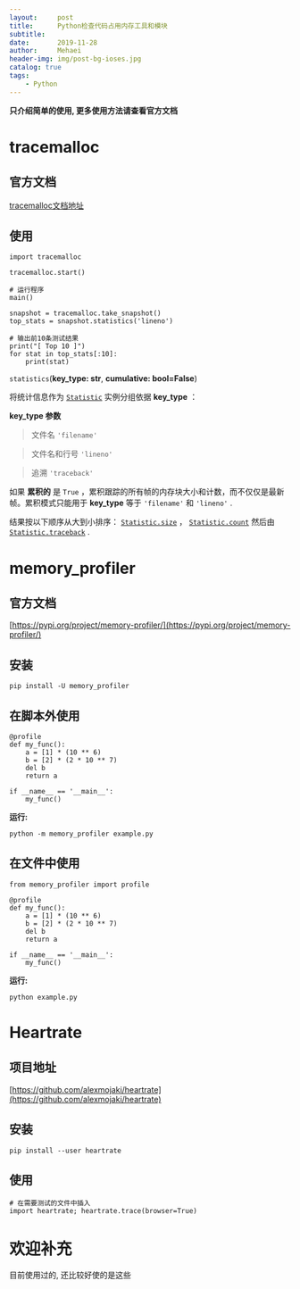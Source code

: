 ```yaml
---
layout:     post
title:      Python检查代码占用内存工具和模块
subtitle:   
date:       2019-11-28
author:     Mehaei
header-img: img/post-bg-ioses.jpg
catalog: true
tags:
    - Python
---
```

**只介绍简单的使用, 更多使用方法请查看官方文档**

# tracemalloc

## 官方文档

[tracemalloc文档地址](https://www.osgeo.cn/cpython/library/tracemalloc.html) 

## 使用

```
import tracemalloc

tracemalloc.start()

# 运行程序
main()

snapshot = tracemalloc.take_snapshot()
top_stats = snapshot.statistics('lineno')

# 输出前10条测试结果
print("[ Top 10 ]")
for stat in top_stats[:10]:
    print(stat)
```

`statistics`(**key_type: str**, **cumulative: bool=False**)

将统计信息作为 [`Statistic`](https://www.osgeo.cn/cpython/library/tracemalloc.html#tracemalloc.Statistic) 实例分组依据 **key_type** ：

**key_type 参数**

> 文件名 `'filename'`

> 文件名和行号 `'lineno'`

> 追溯 `'traceback'`

如果 **累积的** 是 `True` ，累积跟踪的所有帧的内存块大小和计数，而不仅仅是最新帧。累积模式只能用于 **key_type** 等于 `'filename'` 和 `'lineno'` .

结果按以下顺序从大到小排序： [`Statistic.size`](https://www.osgeo.cn/cpython/library/tracemalloc.html#tracemalloc.Statistic.size) ， [`Statistic.count`](https://www.osgeo.cn/cpython/library/tracemalloc.html#tracemalloc.Statistic.count) 然后由 [`Statistic.traceback`](https://www.osgeo.cn/cpython/library/tracemalloc.html#tracemalloc.Statistic.traceback) .

# memory_profiler

## 官方文档

[https://pypi.org/project/memory-profiler/](https://pypi.org/project/memory-profiler/)

## 安装

```
pip install -U memory_profiler
```

## 在脚本外使用

```
@profile
def my_func():
    a = [1] * (10 ** 6)
    b = [2] * (2 * 10 ** 7)
    del b
    return a

if __name__ == '__main__':
    my_func()
```

**运行:**

```
python -m memory_profiler example.py
```

## 在文件中使用

```
from memory_profiler import profile

@profile
def my_func():
    a = [1] * (10 ** 6)
    b = [2] * (2 * 10 ** 7)
    del b
    return a

if __name__ == '__main__':
    my_func()
```

**运行:**

```
python example.py
```

# Heartrate

## 项目地址

[https://github.com/alexmojaki/heartrate](https://github.com/alexmojaki/heartrate)

## 安装

```
pip install --user heartrate
```

## 使用

```
# 在需要测试的文件中插入
import heartrate; heartrate.trace(browser=True)
```

# 欢迎补充

目前使用过的, 还比较好使的是这些

